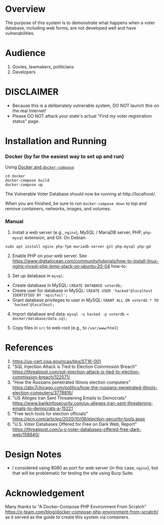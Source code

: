 # Overview
The purpose of this system is to demonstrate what happens when a voter database, including web forms, are not developed well and have vulnerabilities.

# Audience
1. Govies, lawmakers, politicians
2. Developers

# DISCLAIMER
* Because this is a deliberately vulnerable system, DO NOT launch this on the real Internet!
* Please DO NOT attack your state's actual "Find my voter registration status" page.

# Installation and Running

### Docker (by far the easiest way to set up and run)

Using [Docker and `docker-compose`](https://github.com/docker/compose):

```console
cd docker
docker-compose build
docker-compose up
```

The Vulnerable Voter Database should now be running at http://localhost/.

When you are finished, be sure to run `docker-compose down` to top and remove containers, networks, images, and volumes.

### Manual

1. Install a web server (e.g., `nginx`), MySQL / MariaDB server, PHP, `php-mysql` extension, and Git.  On Debian:
```console
sudo apt install nginx php-fpm mariadb-server git php-mysql php-gd
```

2. Enable PHP on your web server.  See https://www.digitalocean.com/community/tutorials/how-to-install-linux-nginx-mysql-php-lemp-stack-on-ubuntu-20-04 how-to.

3. Set up database in `mysql`:
- Create database in MySQL: `CREATE DATABASE voterdb;`
- Create user for database in MySQL: `CREATE USER 'hacked'@localhost IDENTIFIED BY 'epicfail';`
- Grant database privileges to user in MySQL: `GRANT ALL ON voterdb.* TO 'hacked'@localhost;`

4. Import database and data: `mysql -u hacked -p voterdb < docker/database/data.sql;`

5. Copy files in `src` to web root (e.g., to `/var/www/html`)

# References
1. https://us-cert.cisa.gov/ncas/tips/ST16-001
2. "SQL Injection Attack is Tied to Election Commission Breach" https://threatpost.com/sql-injection-attack-is-tied-to-election-commission-breach/122571/
3. "How the Russians penetrated Illinois election computers" https://abc7chicago.com/politics/how-the-russians-penetrated-illinois-election-computers/3778816/
4. "US Alleges Iran Sent Threatening Emails to Democrats" https://www.bankinfosecurity.com/us-alleges-iran-sent-threatening-emails-to-democrats-a-15221
5. "Free tech tools for election officials" https://gcn.com/articles/2020/10/08/election-security-tools.aspx
6. "U.S. Voter Databases Offered for Free on Dark Web, Report" https://threatpost.com/u-s-voter-databases-offered-free-dark-web/158840/

# Design Notes
* I considered using 8080 as port for web server (in this case, `nginx`), but that will be problematic for testing the site using Burp Suite.

# Acknowledgement
Many thanks to "A Docker-Compose PHP Environment From Scratch" https://x-team.com/blog/docker-compose-php-environment-from-scratch/ as it served as the guide to create this system via containers.
